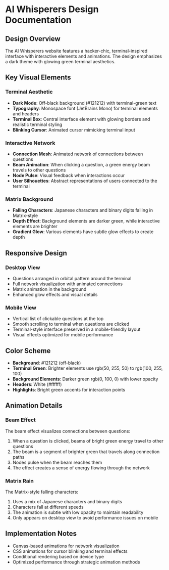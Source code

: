 # AI Whisperers Design Documentation

## Design Overview

The AI Whisperers website features a hacker-chic, terminal-inspired interface with interactive elements and animations. The design emphasizes a dark theme with glowing green terminal aesthetics.

## Key Visual Elements

### Terminal Aesthetic

- **Dark Mode**: Off-black background (#121212) with terminal-green text
- **Typography**: Monospace font (JetBrains Mono) for terminal elements and headers
- **Terminal Box**: Central interface element with glowing borders and realistic terminal styling
- **Blinking Cursor**: Animated cursor mimicking terminal input

### Interactive Network

- **Connection Mesh**: Animated network of connections between questions
- **Beam Animation**: When clicking a question, a green energy beam travels to other questions
- **Node Pulse**: Visual feedback when interactions occur
- **User Silhouettes**: Abstract representations of users connected to the terminal

### Matrix Background

- **Falling Characters**: Japanese characters and binary digits falling in Matrix-style
- **Depth Effect**: Background elements are darker green, while interactive elements are brighter
- **Gradient Glow**: Various elements have subtle glow effects to create depth

## Responsive Design

### Desktop View

- Questions arranged in orbital pattern around the terminal
- Full network visualization with animated connections
- Matrix animation in the background
- Enhanced glow effects and visual details

### Mobile View

- Vertical list of clickable questions at the top
- Smooth scrolling to terminal when questions are clicked
- Terminal-style interface preserved in a mobile-friendly layout
- Visual effects optimized for mobile performance

## Color Scheme

- **Background**: #121212 (off-black)
- **Terminal Green**: Brighter elements use rgb(50, 255, 50) to rgb(100, 255, 100)
- **Background Elements**: Darker green rgb(0, 100, 0) with lower opacity
- **Headers**: White (#ffffff)
- **Highlights**: Bright green accents for interaction points

## Animation Details

### Beam Effect

The beam effect visualizes connections between questions:

1. When a question is clicked, beams of bright green energy travel to other questions
2. The beam is a segment of brighter green that travels along connection paths
3. Nodes pulse when the beam reaches them
4. The effect creates a sense of energy flowing through the network

### Matrix Rain

The Matrix-style falling characters:

1. Uses a mix of Japanese characters and binary digits
2. Characters fall at different speeds
3. The animation is subtle with low opacity to maintain readability
4. Only appears on desktop view to avoid performance issues on mobile

## Implementation Notes

- Canvas-based animations for network visualization
- CSS animations for cursor blinking and terminal effects
- Conditional rendering based on device type
- Optimized performance through strategic animation methods